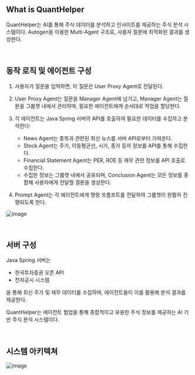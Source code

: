## What is QuantHelper
QuantHelper는 AI를 통해 주식 데이터를 분석하고 인사이트를 제공하는 주식 분석 시스템이다. 
Autogen을 이용한 Multi-Agent 구조로, 사용자 질문에 최적화된 결과를 생성한다.

<br>


## 동작 로직 및 에이전트 구성
1. 사용자가 질문을 입력하면, 이 질문은 User Proxy Agent로 전달된다.

2. User Proxy Agent는 질문을 Manager Agent에 넘기고, Manager Agent는 질문을 그룹챗 내에서 관리하며, 필요한 에이전트에게 순서대로 작업을 할당한다.

3. 각 에이전트는 Java Spring 서버의 API를 호출하여 필요한 데이터를 수집하고 분석한다:

   - News Agent는 종목과 관련된 최신 뉴스를 서버 API로부터 가져온다.
   - Stock Agent는 주가, 이동평균선, 시가, 종가 등의 정보를 API를 통해 수집한다.
   - Financial Statement Agent는 PER, ROE 등 재무 관련 정보를 API 호출로 수집한다.
   - 수집한 정보는 그룹챗 내에서 공유되며, Conclusion Agent는 모든 정보를 종합해 사용자에게 전달할 결론을 생성한다.

4. Prompt Agent는 각 에이전트에게 명령 프롬프트를 전달하여 그룹챗이 원활히 진행되도록 한다.

![image](https://github.com/user-attachments/assets/d48b36ec-1abd-4318-be26-c29c8ce8c7c9)



<br>

## 서버 구성
Java Spring 서버는 

- 한국투자증권 오픈 API
- 전자공시 시스템

을 통해 최신 주가 및 재무 데이터를 수집하며, 에이전트들이 이를 활용해 분석 결과를 제공한다.

QuantHelper는 에이전트 협업을 통해 종합적이고 유용한 주식 정보를 제공하는 AI 기반 주식 분석 시스템이다.

<br>

## 시스템 아키텍쳐
![image](https://github.com/user-attachments/assets/4ad0d004-3c2e-4247-976f-991f24d7e095)

